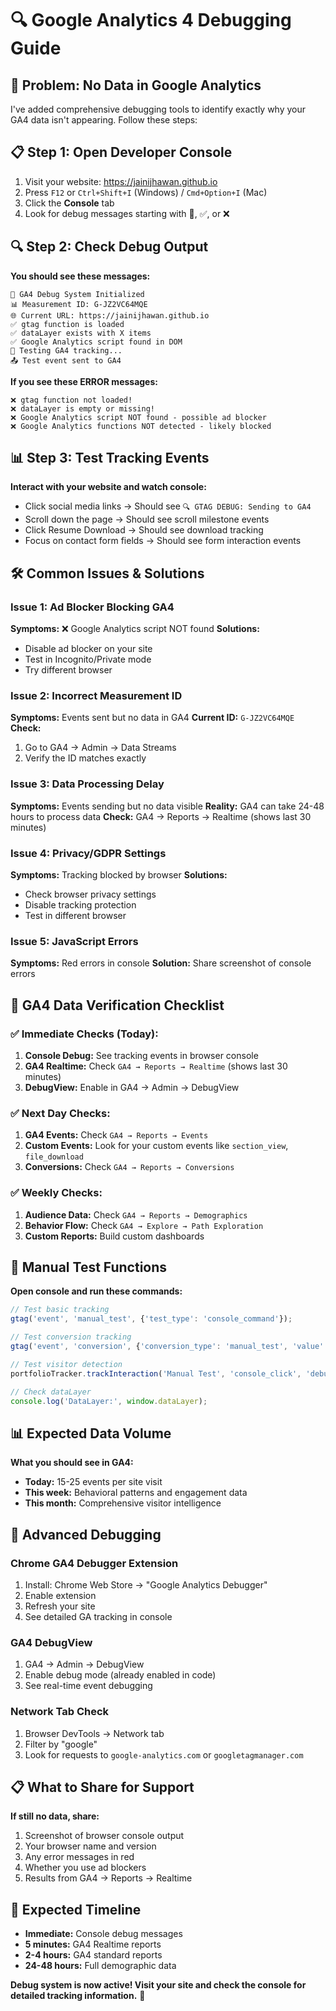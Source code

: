 # 🔍 Google Analytics 4 Debugging Guide

## 🚨 Problem: No Data in Google Analytics

I've added comprehensive debugging tools to identify exactly why your GA4 data isn't appearing. Follow these steps:

## 📋 Step 1: Open Developer Console

1. Visit your website: https://jainijhawan.github.io
2. Press `F12` or `Ctrl+Shift+I` (Windows) / `Cmd+Option+I` (Mac)
3. Click the **Console** tab
4. Look for debug messages starting with 🚀, ✅, or ❌

## 🔍 Step 2: Check Debug Output

**You should see these messages:**
```
🚀 GA4 Debug System Initialized
📊 Measurement ID: G-JZ2VC64MQE
🌐 Current URL: https://jainijhawan.github.io
✅ gtag function is loaded
✅ dataLayer exists with X items
✅ Google Analytics script found in DOM
🧪 Testing GA4 tracking...
📤 Test event sent to GA4
```

**If you see these ERROR messages:**
```
❌ gtag function not loaded!
❌ dataLayer is empty or missing!
❌ Google Analytics script NOT found - possible ad blocker
❌ Google Analytics functions NOT detected - likely blocked
```

## 📊 Step 3: Test Tracking Events

**Interact with your website and watch console:**
- Click social media links → Should see `🔍 GTAG DEBUG: Sending to GA4`
- Scroll down the page → Should see scroll milestone events
- Click Resume Download → Should see download tracking
- Focus on contact form fields → Should see form interaction events

## 🛠️ Common Issues & Solutions

### Issue 1: Ad Blocker Blocking GA4
**Symptoms:** ❌ Google Analytics script NOT found
**Solutions:**
- Disable ad blocker on your site
- Test in Incognito/Private mode
- Try different browser

### Issue 2: Incorrect Measurement ID
**Symptoms:** Events sent but no data in GA4
**Current ID:** `G-JZ2VC64MQE`
**Check:** 
1. Go to GA4 → Admin → Data Streams
2. Verify the ID matches exactly

### Issue 3: Data Processing Delay
**Symptoms:** Events sending but no data visible
**Reality:** GA4 can take 24-48 hours to process data
**Check:** GA4 → Reports → Realtime (shows last 30 minutes)

### Issue 4: Privacy/GDPR Settings
**Symptoms:** Tracking blocked by browser
**Solutions:**
- Check browser privacy settings
- Disable tracking protection
- Test in different browser

### Issue 5: JavaScript Errors
**Symptoms:** Red errors in console
**Solution:** Share screenshot of console errors

## 🎯 GA4 Data Verification Checklist

### ✅ Immediate Checks (Today):
1. **Console Debug:** See tracking events in browser console
2. **GA4 Realtime:** Check `GA4 → Reports → Realtime` (shows last 30 minutes)
3. **DebugView:** Enable in GA4 → Admin → DebugView

### ✅ Next Day Checks:
1. **GA4 Events:** Check `GA4 → Reports → Events`
2. **Custom Events:** Look for your custom events like `section_view`, `file_download`
3. **Conversions:** Check `GA4 → Reports → Conversions`

### ✅ Weekly Checks:
1. **Audience Data:** Check `GA4 → Reports → Demographics`
2. **Behavior Flow:** Check `GA4 → Explore → Path Exploration`
3. **Custom Reports:** Build custom dashboards

## 🚀 Manual Test Functions

**Open console and run these commands:**

```javascript
// Test basic tracking
gtag('event', 'manual_test', {'test_type': 'console_command'});

// Test conversion tracking  
gtag('event', 'conversion', {'conversion_type': 'manual_test', 'value': 100});

// Test visitor detection
portfolioTracker.trackInteraction('Manual Test', 'console_click', 'debug');

// Check dataLayer
console.log('DataLayer:', window.dataLayer);
```

## 📊 Expected Data Volume

**What you should see in GA4:**
- **Today:** 15-25 events per site visit
- **This week:** Behavioral patterns and engagement data
- **This month:** Comprehensive visitor intelligence

## 🔧 Advanced Debugging

### Chrome GA4 Debugger Extension
1. Install: Chrome Web Store → "Google Analytics Debugger"
2. Enable extension
3. Refresh your site
4. See detailed GA tracking in console

### GA4 DebugView
1. GA4 → Admin → DebugView
2. Enable debug mode (already enabled in code)
3. See real-time event debugging

### Network Tab Check
1. Browser DevTools → Network tab
2. Filter by "google"
3. Look for requests to `google-analytics.com` or `googletagmanager.com`

## 📋 What to Share for Support

**If still no data, share:**
1. Screenshot of browser console output
2. Your browser name and version
3. Any error messages in red
4. Whether you use ad blockers
5. Results from GA4 → Reports → Realtime

## 🎯 Expected Timeline

- **Immediate:** Console debug messages
- **5 minutes:** GA4 Realtime reports  
- **2-4 hours:** GA4 standard reports
- **24-48 hours:** Full demographic data

**Debug system is now active! Visit your site and check the console for detailed tracking information.** 🚀 